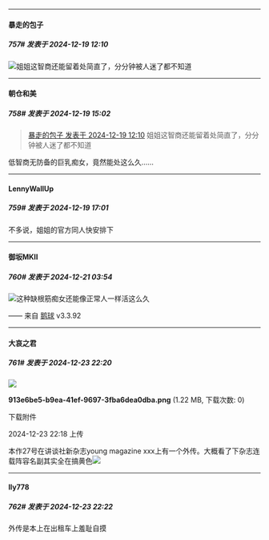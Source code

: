 ﻿
*****

####  暴走的包子  
##### 757#       发表于 2024-12-19 12:10

<img src="https://static.saraba1st.com/image/smiley/face2017/001.png" referrerpolicy="no-referrer">姐姐这智商还能留着处简直了，分分钟被人迷了都不知道


*****

####  朝仓和美  
##### 758#       发表于 2024-12-19 15:02

<blockquote><a href="httphttps://bbs.saraba1st.com/2b/forum.php?mod=redirect&amp;goto=findpost&amp;pid=66962587&amp;ptid=1985655" target="_blank">暴走的包子 发表于 2024-12-19 12:10</a>
姐姐这智商还能留着处简直了，分分钟被人迷了都不知道</blockquote>
低智商无防备的巨乳痴女，竟然能处这么久……


*****

####  LennyWallUp  
##### 759#       发表于 2024-12-19 17:01

不多说，姐姐的官方同人快安排下


*****

####  御坂MKII  
##### 760#       发表于 2024-12-21 03:54

<img src="https://static.saraba1st.com/image/smiley/face2017/002.png" referrerpolicy="no-referrer">这种缺根筋痴女还能像正常人一样活这么久

—— 来自 [鹅球](https://www.pgyer.com/GcUxKd4w) v3.3.92


*****

####  大哀之君  
##### 761#       发表于 2024-12-23 22:20

<img src="https://img.saraba1st.com/forum/202412/23/221801gdre1er0ojxijmmo.png" referrerpolicy="no-referrer">

<strong>913e6be5-b9ea-41ef-9697-3fba6dea0dba.png</strong> (1.22 MB, 下载次数: 0)

下载附件

2024-12-23 22:18 上传

本作27号在讲谈社新杂志young magazine xxx上有一个外传。大概看了下杂志连载阵容名副其实全在搞黄色<img src="https://static.saraba1st.com/image/smiley/face2017/213.gif" referrerpolicy="no-referrer">


*****

####  lly778  
##### 762#       发表于 2024-12-23 22:22

外传是本上在出租车上羞耻自摸

